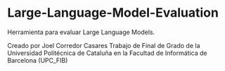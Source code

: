 # Large-Language-Model-Evaluation
Herramienta para evaluar Large Language Models.

Creado por Joel Corredor Casares
Trabajo de Final de Grado de la Universidad Politécnica de Cataluña en la Facultad de Informática de Barcelona (UPC_FIB)
